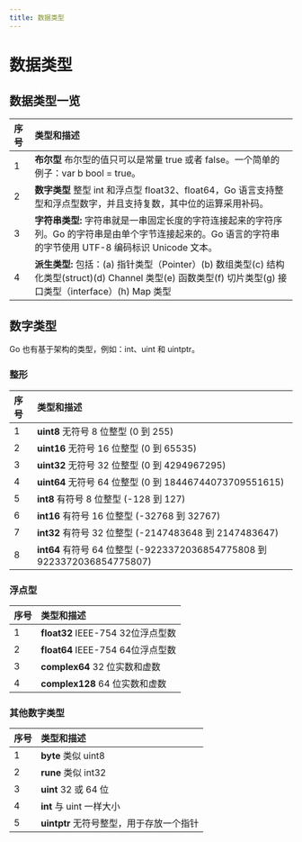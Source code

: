 ```yaml
---
title: 数据类型
---
```


# 数据类型

## 数据类型一览

| 序号 | 类型和描述                                                   |
| :--- | :----------------------------------------------------------- |
| 1    | **布尔型** 布尔型的值只可以是常量 true 或者 false。一个简单的例子：var b bool = true。 |
| 2    | **数字类型** 整型 int 和浮点型 float32、float64，Go 语言支持整型和浮点型数字，并且支持复数，其中位的运算采用补码。 |
| 3    | **字符串类型:** 字符串就是一串固定长度的字符连接起来的字符序列。Go 的字符串是由单个字节连接起来的。Go 语言的字符串的字节使用 UTF-8 编码标识 Unicode 文本。 |
| 4    | **派生类型:** 包括：(a) 指针类型（Pointer）(b) 数组类型(c) 结构化类型(struct)(d) Channel 类型(e) 函数类型(f) 切片类型(g) 接口类型（interface）(h) Map 类型 |

## 数字类型

Go 也有基于架构的类型，例如：int、uint 和 uintptr。

### 整形

| 序号 | 类型和描述                                                   |
| :--- | :----------------------------------------------------------- |
| 1    | **uint8** 无符号 8 位整型 (0 到 255)                         |
| 2    | **uint16** 无符号 16 位整型 (0 到 65535)                     |
| 3    | **uint32** 无符号 32 位整型 (0 到 4294967295)                |
| 4    | **uint64** 无符号 64 位整型 (0 到 18446744073709551615)      |
| 5    | **int8** 有符号 8 位整型 (-128 到 127)                       |
| 6    | **int16** 有符号 16 位整型 (-32768 到 32767)                 |
| 7    | **int32** 有符号 32 位整型 (-2147483648 到 2147483647)       |
| 8    | **int64** 有符号 64 位整型 (-9223372036854775808 到 9223372036854775807) |

### 浮点型

| 序号 | 类型和描述                        |
| :--- | :-------------------------------- |
| 1    | **float32** IEEE-754 32位浮点型数 |
| 2    | **float64** IEEE-754 64位浮点型数 |
| 3    | **complex64** 32 位实数和虚数     |
| 4    | **complex128** 64 位实数和虚数    |

### 其他数字类型

| 序号 | 类型和描述                               |
| :--- | :--------------------------------------- |
| 1    | **byte** 类似 uint8                      |
| 2    | **rune** 类似 int32                      |
| 3    | **uint** 32 或 64 位                     |
| 4    | **int** 与 uint 一样大小                 |
| 5    | **uintptr** 无符号整型，用于存放一个指针 |

